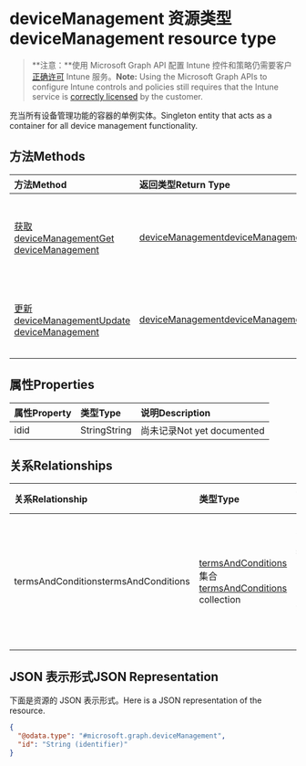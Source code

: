 # <a name="devicemanagement-resource-type"></a><span data-ttu-id="a3953-101">deviceManagement 资源类型</span><span class="sxs-lookup"><span data-stu-id="a3953-101">deviceManagement resource type</span></span>

> <span data-ttu-id="a3953-102">**注意：**使用 Microsoft Graph API 配置 Intune 控件和策略仍需要客户[正确许可](https://go.microsoft.com/fwlink/?linkid=839381) Intune 服务。</span><span class="sxs-lookup"><span data-stu-id="a3953-102">**Note:** Using the Microsoft Graph APIs to configure Intune controls and policies still requires that the Intune service is [correctly licensed](https://go.microsoft.com/fwlink/?linkid=839381) by the customer.</span></span>

<span data-ttu-id="a3953-103">充当所有设备管理功能的容器的单例实体。</span><span class="sxs-lookup"><span data-stu-id="a3953-103">Singleton entity that acts as a container for all device management functionality.</span></span>
## <a name="methods"></a><span data-ttu-id="a3953-104">方法</span><span class="sxs-lookup"><span data-stu-id="a3953-104">Methods</span></span>
|<span data-ttu-id="a3953-105">方法</span><span class="sxs-lookup"><span data-stu-id="a3953-105">Method</span></span>|<span data-ttu-id="a3953-106">返回类型</span><span class="sxs-lookup"><span data-stu-id="a3953-106">Return Type</span></span>|<span data-ttu-id="a3953-107">说明</span><span class="sxs-lookup"><span data-stu-id="a3953-107">Description</span></span>|
|:---|:---|:---|
|[<span data-ttu-id="a3953-108">获取 deviceManagement</span><span class="sxs-lookup"><span data-stu-id="a3953-108">Get deviceManagement</span></span>](../api/intune_companyterms_devicemanagement_get.md)|[<span data-ttu-id="a3953-109">deviceManagement</span><span class="sxs-lookup"><span data-stu-id="a3953-109">deviceManagement</span></span>](../resources/intune_companyterms_devicemanagement.md)|<span data-ttu-id="a3953-110">读取 [deviceManagement](../resources/intune_companyterms_devicemanagement.md) 对象的属性和关系。</span><span class="sxs-lookup"><span data-stu-id="a3953-110">Read properties and relationships of [plannerTaskDetails](../resources/intune_companyterms_devicemanagement.md) object.</span></span>|
|[<span data-ttu-id="a3953-111">更新 deviceManagement</span><span class="sxs-lookup"><span data-stu-id="a3953-111">Update deviceManagement</span></span>](../api/intune_companyterms_devicemanagement_update.md)|[<span data-ttu-id="a3953-112">deviceManagement</span><span class="sxs-lookup"><span data-stu-id="a3953-112">deviceManagement</span></span>](../resources/intune_companyterms_devicemanagement.md)|<span data-ttu-id="a3953-113">更新 [deviceManagement](../resources/intune_companyterms_devicemanagement.md) 对象的属性。</span><span class="sxs-lookup"><span data-stu-id="a3953-113">Update the properties of a [calendar](../resources/intune_companyterms_devicemanagement.md) object.</span></span>|

## <a name="properties"></a><span data-ttu-id="a3953-114">属性</span><span class="sxs-lookup"><span data-stu-id="a3953-114">Properties</span></span>
|<span data-ttu-id="a3953-115">属性</span><span class="sxs-lookup"><span data-stu-id="a3953-115">Property</span></span>|<span data-ttu-id="a3953-116">类型</span><span class="sxs-lookup"><span data-stu-id="a3953-116">Type</span></span>|<span data-ttu-id="a3953-117">说明</span><span class="sxs-lookup"><span data-stu-id="a3953-117">Description</span></span>|
|:---|:---|:---|
|<span data-ttu-id="a3953-118">id</span><span class="sxs-lookup"><span data-stu-id="a3953-118">id</span></span>|<span data-ttu-id="a3953-119">String</span><span class="sxs-lookup"><span data-stu-id="a3953-119">String</span></span>|<span data-ttu-id="a3953-120">尚未记录</span><span class="sxs-lookup"><span data-stu-id="a3953-120">Not yet documented</span></span>|

## <a name="relationships"></a><span data-ttu-id="a3953-121">关系</span><span class="sxs-lookup"><span data-stu-id="a3953-121">Relationships</span></span>
|<span data-ttu-id="a3953-122">关系</span><span class="sxs-lookup"><span data-stu-id="a3953-122">Relationship</span></span>|<span data-ttu-id="a3953-123">类型</span><span class="sxs-lookup"><span data-stu-id="a3953-123">Type</span></span>|<span data-ttu-id="a3953-124">说明</span><span class="sxs-lookup"><span data-stu-id="a3953-124">Description</span></span>|
|:---|:---|:---|
|<span data-ttu-id="a3953-125">termsAndConditions</span><span class="sxs-lookup"><span data-stu-id="a3953-125">termsAndConditions</span></span>|<span data-ttu-id="a3953-126">[termsAndConditions](../resources/intune_companyterms_termsandconditions.md) 集合</span><span class="sxs-lookup"><span data-stu-id="a3953-126">[termsAndConditions](../resources/intune_companyterms_termsandconditions.md) collection</span></span>|<span data-ttu-id="a3953-127">与公司的设备管理关联的条款和条件。</span><span class="sxs-lookup"><span data-stu-id="a3953-127">The terms and conditions associated with device management of the company.</span></span>|

## <a name="json-representation"></a><span data-ttu-id="a3953-128">JSON 表示形式</span><span class="sxs-lookup"><span data-stu-id="a3953-128">JSON Representation</span></span>
<span data-ttu-id="a3953-129">下面是资源的 JSON 表示形式。</span><span class="sxs-lookup"><span data-stu-id="a3953-129">Here is a JSON representation of the resource.</span></span>
<!-- {
  "blockType": "resource",
  "keyProperty": "id",
  "@odata.type": "microsoft.graph.deviceManagement"
}
-->
``` json
{
  "@odata.type": "#microsoft.graph.deviceManagement",
  "id": "String (identifier)"
}
```




